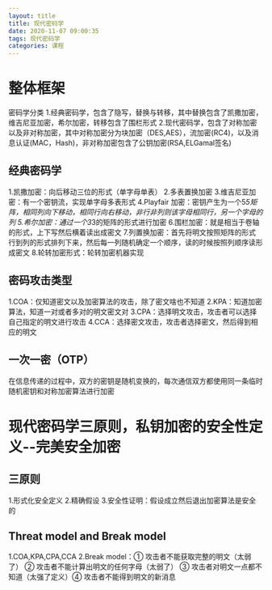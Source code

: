 ```yaml
---
layout: title
title: 现代密码学
date: 2020-11-07 09:00:35
tags: 现代密码学
categories: 课程
---
```

# 整体框架
密码学分类
1.经典密码学，包含了隐写，替换与转移，其中替换包含了凯撒加密，维吉尼亚加密，希尔加密，转移包含了围栏形式
2.现代密码学，包含了对称加密以及非对称加密，其中对称加密分为块加密（DES,AES），流加密(RC4)，以及消息认证(MAC，Hash)，非对称加密包含了公钥加密(RSA,ELGamal签名)
 <!--more--> 
## 经典密码学
1.凯撒加密：向后移动三位的形式（单字母单表）
2.多表置换加密
3.维吉尼亚加密：有一个密钥流，实现单字母多表形式
4.Playfair 加密：密钥产生为一个5*5矩阵，相同列向下移动，相同行向右移动，非行非列则该字母相同行，另一个字母的列
5.希尔加密：通过一个3*3的矩阵的形式进行加密
6.围栏加密：就是相当于卷轴的形式，上下写然后横着读出成密文
7.列置换加密：首先将明文按照矩阵的形式行到列的形式排列下来，然后每一列随机确定一个顺序，读的时候按照列顺序读形成密文
8.轮转加密形式：轮转加密机器实现
## 密码攻击类型
1.COA：仅知道密文以及加密算法的攻击，除了密文啥也不知道
2.KPA：知道加密算法，知道一对或者多对的明文密文对
3.CPA：选择明文攻击，攻击者可以选择自己指定的明文进行攻击
4.CCA：选择密文攻击，攻击者选择密文，然后得到相应的明文
## 一次一密（OTP）
在信息传递的过程中，双方的密钥是随机变换的，每次通信双方都使用同一条临时随机密钥和对称加密算法进行加密
# 现代密码学三原则，私钥加密的安全性定义--完美安全加密
## 三原则
1.形式化安全定义
2.精确假设
3.安全性证明：假设成立然后退出加密算法是安全的
## Threat model and Break model
1.COA,KPA,CPA,CCA
2.Break model：① 攻击者不能获取完整的明文（太弱了） ② 攻击者不能计算出明文的任何字母（太弱了） ③ 攻击者对明文一点都不知道（太强了定义）④ 攻击者不能得到明文的新消息